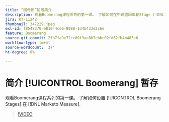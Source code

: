 ```yaml
---
title: “回母郎”阶段简介
description: 观看Boomerang课程系列的第一课。 了解如何在中设置回车轮Stage [!DNL Marketo Measure].
jira: KT-11242
thumbnail: 347229.jpeg
exl-id: f8548370-e810-4ce6-8088-1d4b433e2c6e
feature: Boomerang
source-git-commit: 2fb7fa9e72cc89f3ae867cbbc02fd62fb4b485e6
workflow-type: tm+mt
source-wordcount: '37'
ht-degree: 0%

---
```


# 简介 [!UICONTROL Boomerang] 暂存

观看Boomerang课程系列的第一课。 了解如何设置 [!UICONTROL Boomerang Stages] 在 [!DNL Marketo Measure].

>[!VIDEO](https://video.tv.adobe.com/v/347229/?quality=12&learn=on)

